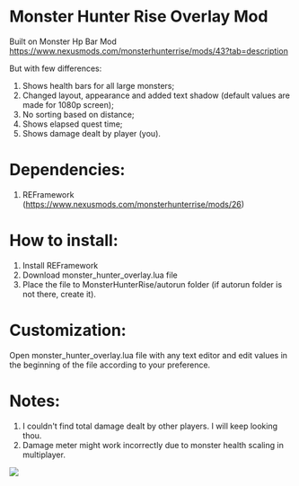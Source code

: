 # Monster Hunter Rise Overlay Mod

Built on Monster Hp Bar Mod https://www.nexusmods.com/monsterhunterrise/mods/43?tab=description

But with few differences:

1) Shows health bars for all large monsters;
2) Changed layout, appearance and added text shadow (default values are made for 1080p screen);
3) No sorting based on distance;
4) Shows elapsed quest time;
5) Shows damage dealt by player (you).

# Dependencies:
1) REFramework (https://www.nexusmods.com/monsterhunterrise/mods/26)

# How to install:
1) Install REFramework
2) Download monster_hunter_overlay.lua file
3) Place the file to MonsterHunterRise/autorun folder (if autorun folder is not there, create it).

# Customization:
Open monster_hunter_overlay.lua file with any text editor and edit values in the beginning of the file according to your preference.

# Notes:
1) I couldn't find total damage dealt by other players. I will keep looking thou.
2) Damage meter might work incorrectly due to monster health scaling in multiplayer.

<img src="https://i.imgur.com/TSphQYb.png" />
